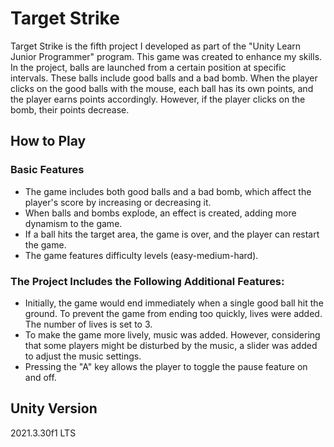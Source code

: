 # **Target Strike**
Target Strike is the fifth project I developed as part of the "Unity Learn Junior Programmer" program. This game was created to enhance my skills. In the project, balls are launched from a certain position at specific intervals. These balls include good balls and a bad bomb. When the player clicks on the good balls with the mouse, each ball has its own points, and the player earns points accordingly. However, if the player clicks on the bomb, their points decrease.

## **How to Play**
### Basic Features
* The game includes both good balls and a bad bomb, which affect the player's score by increasing or decreasing it.
* When balls and bombs explode, an effect is created, adding more dynamism to the game.
* If a ball hits the target area, the game is over, and the player can restart the game.
* The game features difficulty levels (easy-medium-hard).
### The Project Includes the Following Additional Features:
* Initially, the game would end immediately when a single good ball hit the ground. To prevent the game from ending too quickly, lives were added. The number of lives is set to 3.
* To make the game more lively, music was added. However, considering that some players might be disturbed by the music, a slider was added to adjust the music settings.
* Pressing the "A" key allows the player to toggle the pause feature on and off.

## **Unity Version**
2021.3.30f1 LTS
